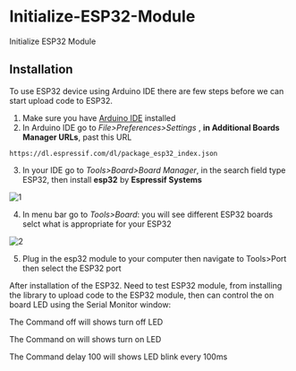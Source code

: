 # Initialize-ESP32-Module
Initialize ESP32 Module

## Installation
To use ESP32 device using Arduino IDE there are few steps before we can start upload code to ESP32.

1. Make sure you have [Arduino IDE](https://www.arduino.cc/en/software) installed
2. In Arduino IDE go to *File>Preferences>Settings* , **in Additional Boards Manager URLs**, past this URL
```
https://dl.espressif.com/dl/package_esp32_index.json
```

3. In your IDE go to *Tools>Board>Board Manager*, in the search field type ESP32, then install **esp32** by **Espressif Systems**

![1](https://user-images.githubusercontent.com/90250848/186612252-547375d7-800f-4de7-8081-d8f403058573.PNG)

4. In menu bar go to *Tools>Board*: you will see different ESP32 boards selct what is appropriate for your ESP32

![2](https://user-images.githubusercontent.com/90250848/186613546-68eb4b6d-dada-4513-bcdf-5b7de5d633eb.PNG)

5. Plug in the esp32 module to your computer then navigate to Tools>Port then select the ESP32 port

After installation of the ESP32. Need to test  ESP32 module, from installing the library to upload code to the ESP32 module, then can control the on board LED using the Serial Monitor window:


The Command off                will shows turn off LED
    
The Command on                 will shows turn on LED
    
The Command delay 100          will shows LED blink every 100ms
